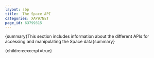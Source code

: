 ```yaml
---
layout: sbp
title:  The Space API
categories: XAP97NET
page_id: 63799315
---
```


{summary}This section includes information about the different APIs for accessing and manipulating the Space data{summary}


{children:excerpt=true}